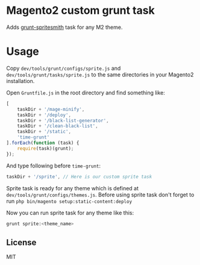 # Magento2 custom grunt task

Adds [grunt-spritesmith] task for any M2 theme.

# Usage

Copy `dev/tools/grunt/configs/sprite.js` and `dev/tools/grunt/tasks/sprite.js` to the same directories in your Magento2 installation.

Open `Gruntfile.js` in the root directory and find something like:

```javascript
[
    taskDir + '/mage-minify',
    taskDir + '/deploy',
    taskDir + '/black-list-generator',
    taskDir + '/clean-black-list',
    taskDir + '/static',
    'time-grunt'
].forEach(function (task) {
    require(task)(grunt);
});
```

And type following before `time-grunt`:

```javascript
taskDir + '/sprite', // Here is our custom sprite task
```

Sprite task is ready for any theme which is defined at `dev/tools/grunt/configs/themes.js`. Before using sprite task don't forget to run `php bin/magento setup:static-content:deploy`

Now you can run sprite task for any theme like this:

```sh
grunt sprite:<theme_name>
```

License
----

MIT

[grunt-spritesmith]: <https://github.com/Ensighten/grunt-spritesmith>
